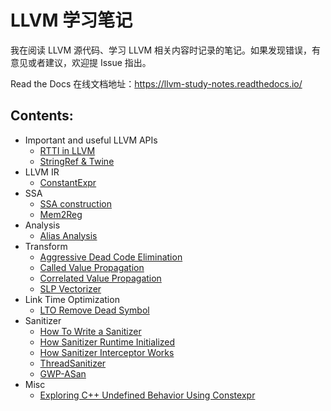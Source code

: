 # LLVM 学习笔记

我在阅读 LLVM 源代码、学习 LLVM 相关内容时记录的笔记。如果发现错误，有意见或者建议，欢迎提 Issue 指出。

Read the Docs 在线文档地址：https://llvm-study-notes.readthedocs.io/

## Contents:

- Important and useful LLVM APIs
  - [RTTI in LLVM](https://llvm-study-notes.readthedocs.io/en/latest/important-and-useful-llvm-apis/RTTI-in-LLVM.html)
  - [StringRef & Twine](https://llvm-study-notes.readthedocs.io/en/latest/important-and-useful-llvm-apis/StringRef-and-Twine.html)
- LLVM IR
  - [ConstantExpr](https://llvm-study-notes.readthedocs.io/en/latest/llvm-ir/ConstantExpr.html)
- SSA
  - [SSA construction](https://llvm-study-notes.readthedocs.io/en/latest/ssa/SSA-Construction.html)
  - [Mem2Reg](https://llvm-study-notes.readthedocs.io/en/latest/ssa/Mem2Reg.html)
- Analysis
  - [Alias Analysis](https://llvm-study-notes.readthedocs.io/en/latest/analysis/alias-analysis/index.html)
- Transform
  - [Aggressive Dead Code Elimination](https://llvm-study-notes.readthedocs.io/en/latest/transform/aggressive-dead-code-elimination/index.html)
  - [Called Value Propagation](https://llvm-study-notes.readthedocs.io/en/latest/transform/called-value-propagation/index.html)
  - [Correlated Value Propagation](https://llvm-study-notes.readthedocs.io/en/latest/transform/correlated-value-propagation/index.html)
  - [SLP Vectorizer](https://llvm-study-notes.readthedocs.io/en/latest/transform/slp-vectorizer/index.html)
- Link Time Optimization
  - [LTO Remove Dead Symbol](https://llvm-study-notes.readthedocs.io/en/latest/lto/RemoveDeadSymbol.html)
- Sanitizer
  - [How To Write a Sanitizer](https://llvm-study-notes.readthedocs.io/en/latest/sanitizer/writing-a-sanitizer/index.html)
  - [How Sanitizer Runtime Initialized](https://llvm-study-notes.readthedocs.io/en/latest/sanitizer/sanitizer-runtime-init/index.html)
  - [How Sanitizer Interceptor Works](https://llvm-study-notes.readthedocs.io/en/latest/sanitizer/sanitizer-interceptor/index.html)
  - [ThreadSanitizer](https://llvm-study-notes.readthedocs.io/en/latest/sanitizer/tsan/index.html)
  - [GWP-ASan](https://llvm-study-notes.readthedocs.io/en/latest/sanitizer/gwp-asan/index.html)
- Misc
  - [Exploring C++ Undefined Behavior Using Constexpr](https://llvm-study-notes.readthedocs.io/en/latest/misc/UB_Constexpr.html)
